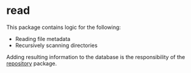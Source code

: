 # read

This package contains logic for the following:

- Reading file metadata
- Recursively scanning directories

Adding resulting information to the database is the responsibility of the [repository](../repository) package.
